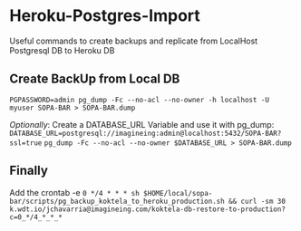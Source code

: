 # Heroku-Postgres-Import
Useful commands to create backups and replicate from LocalHost Postgresql DB to Heroku DB

## Create BackUp from Local DB
```PGPASSWORD=admin pg_dump -Fc --no-acl --no-owner -h localhost -U myuser SOPA-BAR > SOPA-BAR.dump```

*Optionally*: Create a DATABASE\_URL Variable and use it with pg_dump:
```DATABASE_URL=postgresql://imagineing:admin@localhost:5432/SOPA-BAR?ssl=true```
```pg_dump -Fc --no-acl --no-owner $DATABASE_URL > SOPA-BAR.dump```

## Finally
Add the crontab -e
`0 */4 * * * sh $HOME/local/sopa-bar/scripts/pg_backup_koktela_to_heroku_production.sh && curl -sm 30 k.wdt.io/jchavarria@imagineing.com/koktela-db-restore-to-production?c=0_*/4_*_*_*`
